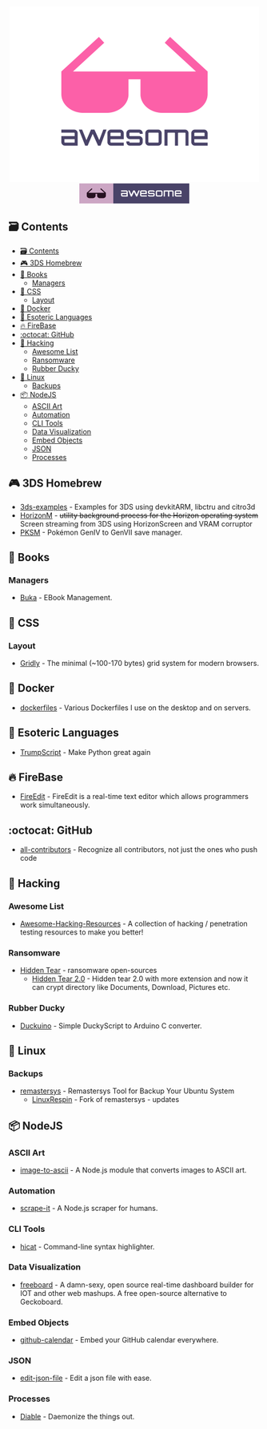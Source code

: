 <div align="center">
	<div>
		<img width="500" src=".readme/logo.png" alt="Awesome">
	</div>
	<a href="https://github.com/topics/awesome">
		<img src=".readme/badge-flat.svg" alt="Awesome">
	</a>
  <br>
</div>

## :card_file_box: Contents

- [:card_file_box: Contents](#cardfilebox-contents)
- [:video_game: 3DS Homebrew](#videogame-3ds-homebrew)
- [:book: Books](#book-books)
  - [Managers](#managers)
- [:lipstick: CSS](#lipstick-css)
  - [Layout](#layout)
- [:whale: Docker](#whale-docker)
- [:poodle: Esoteric Languages](#poodle-esoteric-languages)
- [:fire: FireBase](#fire-firebase)
- [:octocat: GitHub](#octocat-github)
- [:tophat: Hacking](#tophat-hacking)
  - [Awesome List](#awesome-list)
  - [Ransomware](#ransomware)
  - [Rubber Ducky](#rubber-ducky)
- [:penguin: Linux](#penguin-linux)
  - [Backups](#backups)
- [:package: NodeJS](#package-nodejs)
  - [ASCII Art](#ascii-art)
  - [Automation](#automation)
  - [CLI Tools](#cli-tools)
  - [Data Visualization](#data-visualization)
  - [Embed Objects](#embed-objects)
  - [JSON](#json)
  - [Processes](#processes)

## :video_game: 3DS Homebrew

- [3ds-examples](https://github.com/devkitPro/3ds-examples) - Examples for 3DS using devkitARM, libctru and citro3d
- [HorizonM](https://github.com/FateForWindows/HorizonM) - ~~utility background process for the Horizon operating system~~ Screen streaming from 3DS using HorizonScreen and VRAM corruptor
- [PKSM](https://github.com/BernardoGiordano/PKSM) - Pokémon GenIV to GenVII save manager.

## :book: Books

### Managers

- [Buka](https://github.com/oguzhaninan/Buka) - EBook Management.

## :lipstick: CSS

### Layout

- [Gridly](https://github.com/IonicaBizau/gridly) - The minimal (~100-170 bytes) grid system for modern browsers.

## :whale: Docker

- [dockerfiles](https://github.com/jessfraz/dockerfiles) - Various Dockerfiles I use on the desktop and on servers.

## :poodle: Esoteric Languages

- [TrumpScript](https://github.com/samshadwell/TrumpScript) - Make Python great again

## :fire: FireBase

- [FireEdit](https://github.com/coltaemanuela/FireEdit) - FireEdit is a real-time text editor which allows programmers work simultaneously.

## :octocat: GitHub

- [all-contributors](https://github.com/kentcdodds/all-contributors) - Recognize all contributors, not just the ones who push code

## :tophat: Hacking

### Awesome List

- [Awesome-Hacking-Resources](https://github.com/vitalysim/Awesome-Hacking-Resources) -  A collection of hacking / penetration testing resources to make you better!

### Ransomware

- [Hidden Tear](https://github.com/goliate/hidden-tear) - ransomware open-sources
  - [Hidden Tear 2.0](https://github.com/MarcAngio/Hidden-tear-2.0) - Hidden tear 2.0 with more extension and now it can crypt directory like Documents, Download, Pictures etc.

### Rubber Ducky

- [Duckuino](https://github.com/Nurrl/Duckuino) - Simple DuckyScript to Arduino C converter.

## :penguin: Linux

### Backups

- [remastersys](https://github.com/mutse/remastersys) - 
Remastersys Tool for Backup Your Ubuntu System
  - [LinuxRespin](https://github.com/trinajstica/LinuxRespin) - 
Fork of remastersys - updates

## :package: NodeJS

### ASCII Art

- [image-to-ascii](https://github.com/IonicaBizau/image-to-ascii) - A Node.js module that converts images to ASCII art.

### Automation

- [scrape-it](https://github.com/IonicaBizau/scrape-it) - A Node.js scraper for humans.

### CLI Tools

- [hicat](https://github.com/rstacruz/hicat) - Command-line syntax highlighter.

### Data Visualization

-  [freeboard](https://github.com/Freeboard/freeboard) -  A damn-sexy, open source real-time dashboard builder for IOT and other web mashups. A free open-source alternative to Geckoboard.

### Embed Objects

- [github-calendar](https://github.com/IonicaBizau/github-calendar) - Embed your GitHub calendar everywhere.

### JSON

- [edit-json-file](https://github.com/IonicaBizau/edit-json-file) - Edit a json file with ease.

### Processes

- [Diable](https://github.com/IonicaBizau/diable) - Daemonize the things out.
